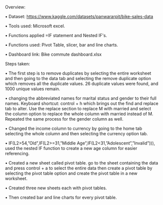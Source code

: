 Overview:

•	Dataset: https://www.kaggle.com/datasets/panwararpit/bike-sales-data

•	Tools used: Microsoft excel.

•	Functions applied =IF statement and Nested IF's.
 
•	Functions used: Pivot Table, slicer, bar and line charts.

•	Dashboard link: Bike commute dashboard.xlsx


Steps taken:

•	The first step is to remove duplicates by selecting the entire worksheet and then going to the data tab and selecting the remove duplicate option which removes all the duplicate values. 26 duplicate values were found, and 1000 unique values remain.

•	changing the abbreviated names for marital status and gender to their full names. Keyboard shortcut: control + h which brings out the find and replace tab to alter. Use the replace section to replace M with married and select the column option to replace the whole column with married instead of M. Repeated the same process for the gender column as well.

•	Changed the income column to currency by going to the home tab selecting the whole column and then selecting the currency option tab.

•	IF(L2>54,”Old”,IF(L2>=31,”Middle Age”,IF(L2<31,”Adolescent”,”Invalid”))), used the nested IF function to create a new age column for easier referencing. 

•	Created a new sheet called pivot table. go to the sheet containing the data and press control + a to select the entire data then create a pivot table by selecting the pivot table option and create the pivot table in a new worksheet.

•	Created three new sheets each with pivot tables.

•	Then created bar and line charts for every pivot table.


